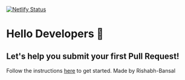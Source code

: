 [![Netlify Status](https://api.netlify.com/api/v1/badges/ef50f459-d503-45a1-b9dd-b87e81e30117/deploy-status)](https://app.netlify.com/sites/gitstart/deploys)

# Hello Developers :wave:
## Let's help you submit your first Pull Request!

Follow the instructions [here](https://gitstart.tech) to get started. 
Made by Rishabh-Bansal
